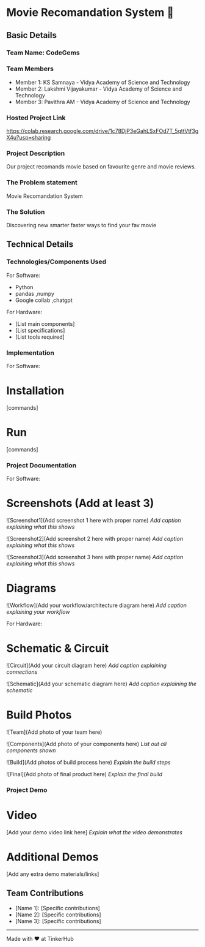 # Movie Recomandation System 🎯


## Basic Details
### Team Name: CodeGems


### Team Members
- Member 1: KS Samnaya - Vidya Academy of Science and Technology
- Member 2: Lakshmi Vijayakumar - Vidya Academy of Science and Technology
- Member 3: Pavithra AM - Vidya Academy of Science and Technology

### Hosted Project Link
https://colab.research.google.com/drive/1c78DjP3eGahLSxFOd7T_5qttVtf3gX4u?usp=sharing

### Project Description
Our project recomands movie based on favourite genre and movie reviews.

### The Problem statement
Movie Recomandation System

### The Solution
Discovering new smarter faster ways to find your fav movie

## Technical Details
### Technologies/Components Used
For Software:
- Python
- pandas ,numpy
- Google collab ,chatgpt

For Hardware:
- [List main components]
- [List specifications]
- [List tools required]

### Implementation
For Software:
# Installation
[commands]

# Run
[commands]

### Project Documentation
For Software:

# Screenshots (Add at least 3)
![Screenshot1](Add screenshot 1 here with proper name)
*Add caption explaining what this shows*

![Screenshot2](Add screenshot 2 here with proper name)
*Add caption explaining what this shows*

![Screenshot3](Add screenshot 3 here with proper name)
*Add caption explaining what this shows*

# Diagrams
![Workflow](Add your workflow/architecture diagram here)
*Add caption explaining your workflow*

For Hardware:

# Schematic & Circuit
![Circuit](Add your circuit diagram here)
*Add caption explaining connections*

![Schematic](Add your schematic diagram here)
*Add caption explaining the schematic*

# Build Photos
![Team](Add photo of your team here)


![Components](Add photo of your components here)
*List out all components shown*

![Build](Add photos of build process here)
*Explain the build steps*

![Final](Add photo of final product here)
*Explain the final build*

### Project Demo
# Video
[Add your demo video link here]
*Explain what the video demonstrates*

# Additional Demos
[Add any extra demo materials/links]

## Team Contributions
- [Name 1]: [Specific contributions]
- [Name 2]: [Specific contributions]
- [Name 3]: [Specific contributions]

---
Made with ❤️ at TinkerHub
